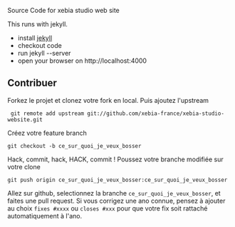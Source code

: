 Source Code for xebia studio web site

This runs with jekyll.

* install [jekyll](https://github.com/mojombo/jekyll/wiki/install)
* checkout code
* run jekyll --server
* open your browser on http://localhost:4000

Contribuer
----------
Forkez le projet et clonez votre fork en local. Puis ajoutez l'upstream

     git remote add upstream git://github.com/xebia-france/xebia-studio-website.git

Créez votre feature branch

    git checkout -b ce_sur_quoi_je_veux_bosser
    

Hack, commit, hack, HACK, commit !
Poussez votre branche modifiée sur votre clone

    git push origin ce_sur_quoi_je_veux_bosser:ce_sur_quoi_je_veux_bosser
    
Allez sur github, selectionnez la branche `ce_sur_quoi_je_veux_bosser`, et faites une pull request. Si vous corrigez une ano connue, pensez à ajouter au choix `fixes #xxxx` ou `closes #xxx` pour que votre fix soit rattaché automatiquement à l'ano.
